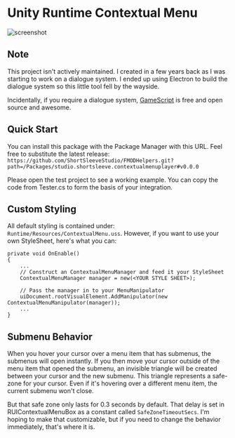 # Unity Runtime Contextual Menu
![screenshot](example.png)

## Note
This project isn't actively maintained. I created in a few years back as I was starting to work on a dialogue system. I ended up using Electron to build the dialogue system so this little tool fell by the wayside.

Incidentally, if you require a dialogue system, [GameScript](https://github.com/ShortSleeveStudio/GameScript) is free and open source and awesome.

## Quick Start
You can install this package with the Package Manager with this URL. Feel free to substitute the latest release:
`https://github.com/ShortSleeveStudio/FMODHelpers.git?path=/Packages/studio.shortsleeve.contextualmenuplayer#v0.0.0`

Please open the test project to see a working example. You can copy the code from Tester.cs to form the basis of your integration.

## Custom Styling 
All default styling is contained under: `Runtime/Resources/ContextualMenu.uss`.  However, if you want to use your own StyleSheet, here's what you can:
```
private void OnEnable()
{
    ...
    // Construct an ContextualMenuManager and feed it your StyleSheet
    ContextualMenuManager manager = new(<YOUR STYLE SHEET>);
    
    // Pass the manager in to your MenuManipulator 
    uiDocument.rootVisualElement.AddManipulator(new ContextualMenuManipulator(manager));
    ...
}
```

## Submenu Behavior
When you hover your cursor over a menu item that has submenus, the submenus will open instantly.  If you then move your cursor outside of the menu item that opened the submenu, an invisible triangle will be created between your cursor and the new submenu.  This triangle represents a safe-zone for your cursor.  Even if it's hovering over a different menu item, the current submenu won't close.

But that safe zone only lasts for 0.3 seconds by default.  That delay is set in RUIContextualMenuBox as a constant called `SafeZoneTimeoutSecs`.  I'm hoping to make that customizable, but if you need to change the behavior immediately, that's where it is.
